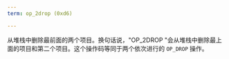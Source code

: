 ```yaml
---
term: op_2drop (0xd6)

---
```

从堆栈中删除最前面的两个项目。换句话说，"OP_2DROP "会从堆栈中删除最上面的项目和第二个项目。这个操作码等同于两个依次进行的 `OP_DROP` 操作。